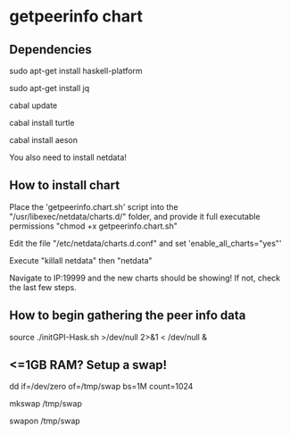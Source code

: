 # getpeerinfo chart

## Dependencies

sudo apt-get install haskell-platform

sudo apt-get install jq

cabal update

cabal install turtle

cabal install aeson

You also need to install netdata!

## How to install chart

Place the 'getpeerinfo.chart.sh' script into the "/usr/libexec/netdata/charts.d/" folder, and provide it full executable permissions "chmod +x getpeerinfo.chart.sh"

Edit the file "/etc/netdata/charts.d.conf" and set 'enable_all_charts="yes"'

Execute "killall netdata" then "netdata"

Navigate to IP:19999 and the new charts should be showing! If not, check the last few steps.

## How to begin gathering the peer info data

source ./initGPI-Hask.sh >/dev/null 2>&1 < /dev/null &

## <=1GB RAM? Setup a swap!

dd if=/dev/zero of=/tmp/swap bs=1M count=1024

mkswap /tmp/swap

swapon /tmp/swap